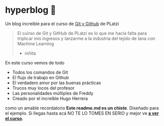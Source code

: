 # hyperblog 💚
Un blog increíble para el curso de [Git y Github](https://platzi.com/clases/1557-git-github "Git y Github") de PLatzi
>El cuirso de Git y GitHub de PLatzi es lo que me hacía falta para triplicar mis ingresos y lanzarme a la industria del tejido de lana con Machine Learning
> - niñita

En este curso vemos de todo
* Todos los comandos de Git
* El flujo de trabajo en Github
* El verdadero amor por las buenas prácticas
* Trucos muy locos del profesor
* Las personalidades múltiples de Freddy
* Creado por el increíble Hugo Herrera

 como un amable recordatorio **Este readme.md es un chiste**. Diseñado para el ejemplo. Si llegas hasta acá NO TE LO TOMES EN SERIO y mejor ve [**a ver el curso**](https://platzi.com/clases/1557-git-github "a ver el curso").
